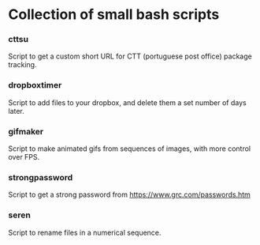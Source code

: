 # Collection of small bash scripts

### cttsu
Script to get a custom short URL for CTT (portuguese post office) package tracking.

### dropboxtimer
Script to add files to your dropbox, and delete them a set number of days later.

### gifmaker
Script to make animated gifs from sequences of images, with more control over FPS.

### strongpassword
Script to get a strong password from https://www.grc.com/passwords.htm

### seren
Script to rename files in a numerical sequence.